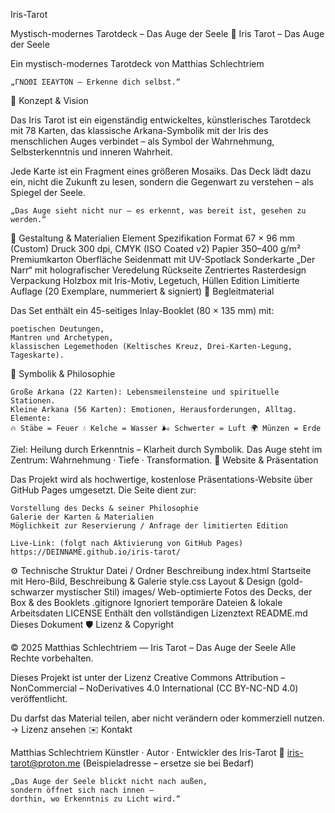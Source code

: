 Iris-Tarot

Mystisch-modernes Tarotdeck – Das Auge der Seele
🧿 Iris Tarot – Das Auge der Seele

Ein mystisch-modernes Tarotdeck von Matthias Schlechtriem

    „ΓΝΩΘΙ ΣΕΑΥΤΟΝ – Erkenne dich selbst.“

🌌 Konzept & Vision

Das Iris Tarot ist ein eigenständig entwickeltes, künstlerisches Tarotdeck mit 78 Karten, das klassische Arkana-Symbolik mit der Iris des menschlichen Auges verbindet – als Symbol der Wahrnehmung, Selbsterkenntnis und inneren Wahrheit.

Jede Karte ist ein Fragment eines größeren Mosaiks.
Das Deck lädt dazu ein, nicht die Zukunft zu lesen, sondern die Gegenwart zu verstehen – als Spiegel der Seele.

    „Das Auge sieht nicht nur – es erkennt, was bereit ist, gesehen zu werden.“

🎨 Gestaltung & Materialien
Element 	Spezifikation
Format 	67 × 96 mm (Custom)
Druck 	300 dpi, CMYK (ISO Coated v2)
Papier 	350–400 g/m² Premiumkarton
Oberfläche 	Seidenmatt mit UV-Spotlack
Sonderkarte 	„Der Narr“ mit holografischer Veredelung
Rückseite 	Zentriertes Rasterdesign
Verpackung 	Holzbox mit Iris-Motiv, Legetuch, Hüllen
Edition 	Limitierte Auflage (20 Exemplare, nummeriert & signiert)
📖 Begleitmaterial

Das Set enthält ein 45-seitiges Inlay-Booklet (80 × 135 mm) mit:

    poetischen Deutungen,
    Mantren und Archetypen,
    klassischen Legemethoden (Keltisches Kreuz, Drei-Karten-Legung, Tageskarte).

🧭 Symbolik & Philosophie

    Große Arkana (22 Karten): Lebensmeilensteine und spirituelle Stationen.
    Kleine Arkana (56 Karten): Emotionen, Herausforderungen, Alltag.
    Elemente:
    🔥 Stäbe = Feuer 💧 Kelche = Wasser 🌬️ Schwerter = Luft 🌍 Münzen = Erde

Ziel: Heilung durch Erkenntnis – Klarheit durch Symbolik.
Das Auge steht im Zentrum: Wahrnehmung · Tiefe · Transformation.
💠 Website & Präsentation

Das Projekt wird als hochwertige, kostenlose Präsentations-Website über GitHub Pages umgesetzt.
Die Seite dient zur:

    Vorstellung des Decks & seiner Philosophie
    Galerie der Karten & Materialien
    Möglichkeit zur Reservierung / Anfrage der limitierten Edition

    Live-Link: (folgt nach Aktivierung von GitHub Pages)
    https://DEINNAME.github.io/iris-tarot/

⚙️ Technische Struktur
Datei / Ordner 	Beschreibung
index.html 	Startseite mit Hero-Bild, Beschreibung & Galerie
style.css 	Layout & Design (gold-schwarzer mystischer Stil)
images/ 	Web-optimierte Fotos des Decks, der Box & des Booklets
.gitignore 	Ignoriert temporäre Dateien & lokale Arbeitsdaten
LICENSE 	Enthält den vollständigen Lizenztext
README.md 	Dieses Dokument
🛡️ Lizenz & Copyright

© 2025 Matthias Schlechtriem — Iris Tarot – Das Auge der Seele
Alle Rechte vorbehalten.

Dieses Projekt ist unter der Lizenz
Creative Commons Attribution – NonCommercial – NoDerivatives 4.0 International (CC BY-NC-ND 4.0)
veröffentlicht.

Du darfst das Material teilen, aber nicht verändern oder kommerziell nutzen.
→ Lizenz ansehen
✉️ Kontakt

Matthias Schlechtriem
Künstler · Autor · Entwickler des Iris-Tarot
📩 iris-tarot@proton.me (Beispieladresse – ersetze sie bei Bedarf)

    „Das Auge der Seele blickt nicht nach außen,
    sondern öffnet sich nach innen –
    dorthin, wo Erkenntnis zu Licht wird.“
